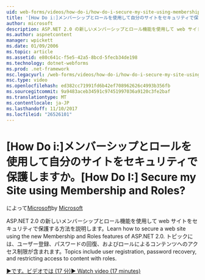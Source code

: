 ```yaml
---
uid: web-forms/videos/how-do-i/how-do-i-secure-my-site-using-membership-and-roles
title: '[How Do i:]メンバーシップとロールを使用して自分のサイトをセキュリティで保護しますか。 | Microsoft Docs'
author: microsoft
description: ASP.NET 2.0 の新しいメンバーシップとロール機能を使用して web サイトをセキュリティで保護する方法を説明します。 ここでは、ユーザー登録、パスワードの回復、および restricti しています.
ms.author: aspnetcontent
manager: wpickett
ms.date: 01/09/2006
ms.topic: article
ms.assetid: e80c641c-f5e5-42a5-8bcd-5fecb34de198
ms.technology: dotnet-webforms
ms.prod: .net-framework
msc.legacyurl: /web-forms/videos/how-do-i/how-do-i-secure-my-site-using-membership-and-roles
msc.type: video
ms.openlocfilehash: ed382cc71991fd6b42ef708962626c4993b356fb
ms.sourcegitcommit: 9a9483aceb34591c97451997036a9120c3fe2baf
ms.translationtype: MT
ms.contentlocale: ja-JP
ms.lasthandoff: 11/10/2017
ms.locfileid: "26526101"
---
```

<a name="how-do-i-secure-my-site-using-membership-and-roles"></a><span data-ttu-id="9d6fd-105">[How Do i:]メンバーシップとロールを使用して自分のサイトをセキュリティで保護しますか。</span><span class="sxs-lookup"><span data-stu-id="9d6fd-105">[How Do I:] Secure my Site using Membership and Roles?</span></span>
====================
<span data-ttu-id="9d6fd-106">によって[Microsoft](https://github.com/microsoft)</span><span class="sxs-lookup"><span data-stu-id="9d6fd-106">by [Microsoft](https://github.com/microsoft)</span></span>

<span data-ttu-id="9d6fd-107">ASP.NET 2.0 の新しいメンバーシップとロール機能を使用して web サイトをセキュリティで保護する方法を説明します。</span><span class="sxs-lookup"><span data-stu-id="9d6fd-107">Learn how to secure a web site using the new Membership and Roles features of ASP.NET 2.0.</span></span> <span data-ttu-id="9d6fd-108">トピックには、ユーザー登録、パスワードの回復、およびロールによるコンテンツへのアクセス制限が含まれます。</span><span class="sxs-lookup"><span data-stu-id="9d6fd-108">Topics include user registration, password recovery, and restricting access to content with roles.</span></span>

[<span data-ttu-id="9d6fd-109">&#9654;です。ビデオでは (17 分)</span><span class="sxs-lookup"><span data-stu-id="9d6fd-109">&#9654; Watch video (17 minutes)</span></span>](https://channel9.msdn.com/Blogs/ASP-NET-Site-Videos/how-do-i-secure-my-site-using-membership-and-roles)
